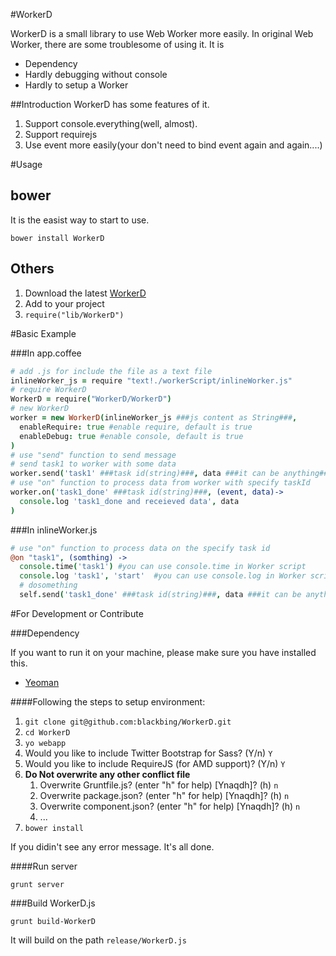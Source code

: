 #WorkerD

WorkerD is a small library to use Web Worker more easily. In original Web Worker,
there are some troublesome of using it. It is

* Dependency
* Hardly debugging without console
* Hardly to setup a Worker

##Introduction
WorkerD has some features of it.

1. Support console.everything(well, almost).
2. Support requirejs
3. Use event more easily(your don't need to bind event again and again....)

#Usage

## bower
It is the easist way to start to use.

    bower install WorkerD

## Others

1. Download the latest [WorkerD](https://raw.github.com/blackbing/WorkerD/master/release/WorkerD.js)
2. Add to your project
3. ```require("lib/WorkerD")```

#Basic Example

###In app.coffee
``` coffeescript
# add .js for include the file as a text file
inlineWorker_js = require "text!./workerScript/inlineWorker.js"
# require WorkerD
WorkerD = require("WorkerD/WorkerD")
# new WorkerD
worker = new WorkerD(inlineWorker_js ###js content as String###,
  enableRequire: true #enable require, default is true
  enableDebug: true #enable console, default is true
)
# use "send" function to send message
# send task1 to worker with some data
worker.send('task1' ###task id(string)###, data ###it can be anything###)
# use "on" function to process data from worker with specify taskId
worker.on('task1_done' ###task id(string)###, (event, data)->
  console.log 'task1_done and receieved data', data
)
```

###In inlineWorker.js

``` coffeescript
# use "on" function to process data on the specify task id
@on "task1", (somthing) ->
  console.time('task1') #you can use console.time in Worker script
  console.log 'task1', 'start'  #you can use console.log in Worker script
  # dosomething
  self.send('task1_done' ###task id(string)###, data ###it can be anything###)
```


#For Development or Contribute

###Dependency

If you want to run it on your machine, please make sure you have installed this.

* [Yeoman](http://yeoman.io/)

####Following the steps to setup environment:

1. ```git clone git@github.com:blackbing/WorkerD.git```
2. ```cd WorkerD```
3. ```yo webapp```
4. Would you like to include Twitter Bootstrap for Sass? (Y/n) ```Y```
5. Would you like to include RequireJS (for AMD support)? (Y/n) ```Y```
6. **Do Not overwrite any other conflict file**
    1. Overwrite Gruntfile.js? (enter "h" for help) [Ynaqdh]? (h) ```n```
    2. Overwrite package.json? (enter "h" for help) [Ynaqdh]? (h) ```n```
    3. Overwrite component.json? (enter "h" for help) [Ynaqdh]? (h) ```n```
    4. ...
7. ```bower install```

If you didin't see any error message. It's all done.

####Run server

    grunt server

###Build WorkerD.js

    grunt build-WorkerD

It will build on the path ```release/WorkerD.js```
